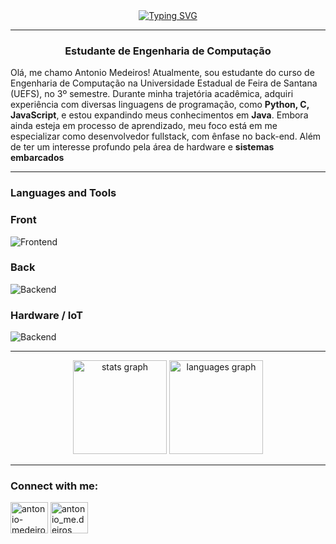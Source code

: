 <div align="center">
<a href="https://git.io/typing-svg"><img src="https://readme-typing-svg.demolab.com?font=Fira+Code&weight=900&letterSpacing=large&pause=1000&color=02D4D2&width=435&lines=Olá,+me+chamo+Antonio" alt="Typing SVG" /></a>
</div>

--- 

<h3 align="center">Estudante de Engenharia de Computação</h3>

Olá, me chamo Antonio Medeiros!
Atualmente, sou estudante do curso de Engenharia de Computação na Universidade Estadual de Feira de Santana (UEFS), no 3º semestre. Durante minha trajetória acadêmica, adquiri experiência com diversas linguagens de programação, como **Python, C, JavaScript**, e estou expandindo meus conhecimentos em **Java**. Embora ainda esteja em processo de aprendizado, meu foco está em me especializar como desenvolvedor fullstack, com ênfase no back-end. Além de ter um interesse profundo pela área de hardware e **sistemas embarcados**

---
 
### Languages and Tools
### Front
![Frontend](https://skillicons.dev/icons?i=html,css,js,react)
### Back
![Backend](https://skillicons.dev/icons?i=java,python,c,godot)
### Hardware / IoT
![Backend](https://skillicons.dev/icons?i=arduino,c,cpp)

---

<div align="center">
  <img src="https://github-readme-stats.vercel.app/api?username=antoniomedeiross&hide_title=false&hide_rank=false&show_icons=true&include_all_commits=true&count_private=true&disable_animations=false&theme=dracula&locale=en&hide_border=false&order=1" height="150" alt="stats graph"  />
  <img src="https://github-readme-stats.vercel.app/api/top-langs?username=antoniomedeiross&locale=en&hide_title=false&layout=compact&card_width=320&langs_count=5&theme=dracula&hide_border=false&order=2" height="150" alt="languages graph"  />
</div>

---

### Connect with me:
<p align="left">
<a href="https://linkedin.com/in/antonio-medeiros-baa8b2260" target="blank"><img align="center" src="https://raw.githubusercontent.com/rahuldkjain/github-profile-readme-generator/master/src/images/icons/Social/linked-in-alt.svg" alt="antonio-medeiros-baa8b2260" height="50" width="60" /></a>
<a href="https://instagram.com/antonio_me.deiros" target="blank"><img align="center" src="https://raw.githubusercontent.com/rahuldkjain/github-profile-readme-generator/master/src/images/icons/Social/instagram.svg" alt="antonio_me.deiros" height="50" width="60" /></a>
</p>




